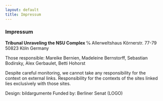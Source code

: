 ```yaml
---
layout: default
title: Impressum
---
```


### Impressum

__Tribunal Unraveling the NSU Complex__
℅ Allerweltshaus
Körnerstr. 77-79
50823 Köln
Germany

Those responsible: Mareike Bernien, Madeleine Bernstorff, Sebastian Bodirsky, Alex Gerbaulet, Betti Hohorst

Despite careful monitoring, we cannot take any responsibility for the context on external links. Responsibility for the contexts of the sites linked lies exclusively with those sites.

Design: bildargumente
Funded by: Berliner Senat (LOGO)